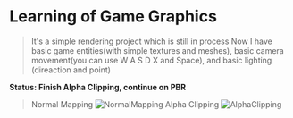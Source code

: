 # Learning of Game Graphics
>It's a simple rendering project which is still in process
>Now I have basic game entities(with simple textures and meshes), basic camera movement(you can use W A S D X and Space),
>and basic lighting (direaction and point)

**Status: Finish Alpha Clipping, continue on PBR**
>Normal Mapping
![NormalMapping](https://github.com/riverluara/Learning/blob/master/NormalMapping.PNG "Normal Mapping")
>Alpha Clipping
![AlphaClipping](https://github.com/riverluara/Learning/blob/master/AlphaClip.PNG "Alpha Clipping")
